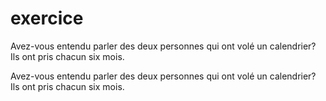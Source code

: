 # exercice

Avez-vous entendu parler des deux personnes qui ont volé un calendrier?
Ils ont pris chacun six mois.

Avez-vous entendu parler des deux personnes qui ont volé un calendrier?
Ils ont pris chacun six mois.



